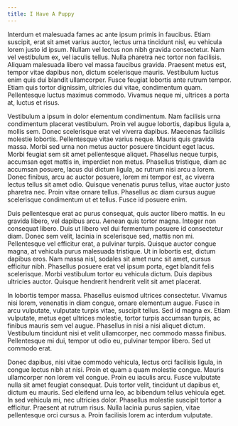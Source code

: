 ```yaml
---
title: I Have A Puppy
---
```


Interdum et malesuada fames ac ante ipsum primis in faucibus. Etiam suscipit, erat sit amet varius auctor, lectus urna tincidunt nisl, eu vehicula lorem justo id ipsum. Nullam vel lectus non nibh gravida consectetur. Nam vel vestibulum ex, vel iaculis tellus. Nulla pharetra nec tortor non facilisis. Aliquam malesuada libero vel massa faucibus gravida. Praesent metus est, tempor vitae dapibus non, dictum scelerisque mauris. Vestibulum luctus enim quis dui blandit ullamcorper. Fusce feugiat lobortis ante rutrum tempor. Etiam quis tortor dignissim, ultricies dui vitae, condimentum quam. Pellentesque luctus maximus commodo. Vivamus neque mi, ultrices a porta at, luctus et risus.

Vestibulum a ipsum in dolor elementum condimentum. Nam facilisis urna condimentum placerat vestibulum. Proin vel augue lobortis, dapibus ligula a, mollis sem. Donec scelerisque erat vel viverra dapibus. Maecenas facilisis molestie lobortis. Pellentesque vitae varius neque. Mauris quis gravida massa. Morbi sed urna non metus auctor posuere tincidunt eget lacus. Morbi feugiat sem sit amet pellentesque aliquet. Phasellus neque turpis, accumsan eget mattis in, imperdiet non metus. Phasellus tristique, diam ac accumsan posuere, lacus dui dictum ligula, ac rutrum nisi arcu a lorem. Donec finibus, arcu ac auctor posuere, lorem mi tempor est, ac viverra lectus tellus sit amet odio. Quisque venenatis purus tellus, vitae auctor justo pharetra nec. Proin vitae ornare tellus. Phasellus ac diam cursus augue scelerisque condimentum ut et tellus. Fusce id posuere enim.

Duis pellentesque erat ac purus consequat, quis auctor libero mattis. In eu gravida libero, vel dapibus arcu. Aenean quis tortor magna. Integer non consequat libero. Duis ut libero vel dui fermentum posuere id consectetur diam. Donec sem velit, lacinia in scelerisque sed, mattis non mi. Pellentesque vel efficitur erat, a pulvinar turpis. Quisque auctor congue magna, at vehicula purus malesuada tristique. Ut in lobortis est, dictum dapibus eros. Nam massa nisl, sodales sit amet nunc sit amet, cursus efficitur nibh. Phasellus posuere erat vel ipsum porta, eget blandit felis scelerisque. Morbi vestibulum tortor eu vehicula dictum. Duis dapibus ultricies auctor. Quisque hendrerit hendrerit velit sit amet placerat.

In lobortis tempor massa. Phasellus euismod ultrices consectetur. Vivamus nisi lorem, venenatis in diam congue, ornare elementum augue. Fusce in arcu vulputate, vulputate turpis vitae, suscipit tellus. Sed id magna ex. Etiam vulputate, metus eget ultrices molestie, tortor turpis accumsan turpis, ac finibus mauris sem vel augue. Phasellus in nisi a nisi aliquet dictum. Vestibulum tincidunt nisi et velit ullamcorper, nec commodo massa finibus. Pellentesque mi dui, tempor ut odio eu, pulvinar tempor libero. Sed ut commodo erat.

Donec dapibus, nisi vitae commodo vehicula, lectus orci facilisis ligula, in congue lectus nibh at nisi. Proin et quam a quam molestie congue. Mauris ullamcorper non lorem vel congue. Proin eu iaculis arcu. Fusce vulputate nulla sit amet feugiat consequat. Duis tortor velit, tincidunt ut dapibus et, dictum eu mauris. Sed eleifend urna leo, ac bibendum tellus vehicula eget. In sed vehicula mi, nec ultricies dolor. Phasellus molestie suscipit tortor a efficitur. Praesent at rutrum risus. Nulla lacinia purus sapien, vitae pellentesque orci cursus a. Proin facilisis lorem ac interdum vulputate.
